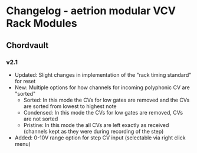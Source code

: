 # Changelog - aetrion modular VCV Rack Modules
## Chordvault
### v2.1

* Updated: Slight changes in implementation of the "rack timing standard" for reset
* New: Multiple options for how channels for incoming polyphonic CV are "sorted"
  * Sorted: In this mode the CVs for low gates are removed and the CVs are sorted from lowest to highest note
  * Condensed: In this mode the CVs for low gates are removed, CVs are not sorted
  * Pristine: In this mode the all CVs are left exactly as received (channels kept as they were during recording of the step)
 * Added: 0-10V range option for step CV input (selectable via right click menu)
